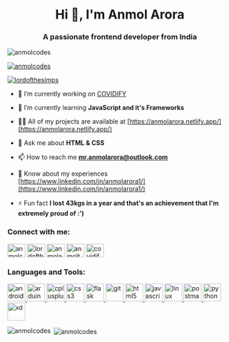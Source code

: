 <h1 align="center">Hi 👋, I'm Anmol Arora</h1>
<h3 align="center">A passionate frontend developer from India</h3>

<p align="left"> <img src="https://komarev.com/ghpvc/?username=anmolcodes&label=Profile%20views&color=0e75b6&style=flat" alt="anmolcodes" /> </p>

<p align="left"> <a href="https://github.com/ryo-ma/github-profile-trophy"><img src="https://github-profile-trophy.vercel.app/?username=anmolcodes" alt="anmolcodes" /></a> </p>

<p align="left"> <a href="https://twitter.com/lordofthesimps" target="blank"><img src="https://img.shields.io/twitter/follow/lordofthesimpls?logo=twitter&style=for-the-badge" alt="lordofthesimps" /></a> </p>

- 🔭 I’m currently working on [COVIDIFY](https://covidify.netlify.app/)

- 🌱 I’m currently learning **JavaScript and it's Frameworks**

- 👨‍💻 All of my projects are available at [https://anmolarora.netlify.app/](https://anmolarora.netlify.app/)

- 💬 Ask me about **HTML & CSS**

- 📫 How to reach me **mr.anmolarora@outlook.com**

- 📄 Know about my experiences [https://www.linkedin.com/in/anmolarora1/](https://www.linkedin.com/in/anmolarora1/)

- ⚡ Fun fact **I lost 43kgs in a year and that's an achievement that I'm extremely proud of :')**

<h3 align="left">Connect with me:</h3>
<p align="left">
<a href="https://dev.to/anmolcodes" target="blank"><img align="center" src="https://cdn.jsdelivr.net/npm/simple-icons@3.0.1/icons/dev-dot-to.svg" alt="anmolcodes" height="30" width="40" /></a>
<a href="https://twitter.com/lordofthesimps" target="blank"><img align="center" src="https://cdn.jsdelivr.net/npm/simple-icons@3.0.1/icons/twitter.svg" alt="lordofthesimps" height="30" width="40" /></a>
<a href="https://linkedin.com/in/anmolarora1" target="blank"><img align="center" src="https://cdn.jsdelivr.net/npm/simple-icons@3.0.1/icons/linkedin.svg" alt="anmolarora1" height="30" width="40" /></a>
<a href="https://instagram.com/anmoltookthese" target="blank"><img align="center" src="https://cdn.jsdelivr.net/npm/simple-icons@3.0.1/icons/instagram.svg" alt="anmoltookthese" height="30" width="40" /></a>
<a href="https://www.youtube.com/channel/UC6G3_OTh4k3YPE1iGaI3RRA" target="blank"><img align="center" src="https://cdn.jsdelivr.net/npm/simple-icons@3.0.1/icons/youtube.svg" alt="covidify" height="30" width="40" /></a>
</p>

<h3 align="left">Languages and Tools:</h3>
<p align="left"> <a href="https://developer.android.com" target="_blank"> <img src="https://devicons.github.io/devicon/devicon.git/icons/android/android-original-wordmark.svg" alt="android" width="40" height="40"/> </a> <a href="https://www.arduino.cc/" target="_blank"> <img src="https://cdn.worldvectorlogo.com/logos/arduino-1.svg" alt="arduino" width="40" height="40"/> </a> <a href="https://www.w3schools.com/cpp/" target="_blank"> <img src="https://devicons.github.io/devicon/devicon.git/icons/cplusplus/cplusplus-original.svg" alt="cplusplus" width="40" height="40"/> </a> <a href="https://www.w3schools.com/css/" target="_blank"> <img src="https://devicons.github.io/devicon/devicon.git/icons/css3/css3-original-wordmark.svg" alt="css3" width="40" height="40"/> </a> <a href="https://flask.palletsprojects.com/" target="_blank"> <img src="https://www.vectorlogo.zone/logos/pocoo_flask/pocoo_flask-icon.svg" alt="flask" width="40" height="40"/> </a> <a href="https://git-scm.com/" target="_blank"> <img src="https://www.vectorlogo.zone/logos/git-scm/git-scm-icon.svg" alt="git" width="40" height="40"/> </a> <a href="https://www.w3.org/html/" target="_blank"> <img src="https://devicons.github.io/devicon/devicon.git/icons/html5/html5-original-wordmark.svg" alt="html5" width="40" height="40"/> </a> <a href="https://developer.mozilla.org/en-US/docs/Web/JavaScript" target="_blank"> <img src="https://devicons.github.io/devicon/devicon.git/icons/javascript/javascript-original.svg" alt="javascript" width="40" height="40"/> </a> <a href="https://www.linux.org/" target="_blank"> <img src="https://devicons.github.io/devicon/devicon.git/icons/linux/linux-original.svg" alt="linux" width="40" height="40"/> </a> <a href="https://postman.com" target="_blank"> <img src="https://www.vectorlogo.zone/logos/getpostman/getpostman-icon.svg" alt="postman" width="40" height="40"/> </a> <a href="https://www.python.org" target="_blank"> <img src="https://devicons.github.io/devicon/devicon.git/icons/python/python-original.svg" alt="python" width="40" height="40"/> </a> <a href="https://www.adobe.com/products/xd.html" target="_blank"> <img src="https://cdn.worldvectorlogo.com/logos/adobe-xd.svg" alt="xd" width="40" height="40"/> </a> </p>

<p><img align="left" src="https://github-readme-stats.vercel.app/api/top-langs?username=anmolcodes&show_icons=true&locale=en&layout=compact" alt="anmolcodes" /></p>

<p>&nbsp;<img align="center" src="https://github-readme-stats.vercel.app/api?username=anmolcodes&show_icons=true&locale=en" alt="anmolcodes" /></p>
